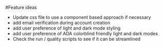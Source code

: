 #Feature ideas

- Update css file to use a component based approach if necessary
- add email verification during account creation
- add user preference of light and dark mode styling
- add user preference of ADA colorblind friendly light and dark modes
- Check the run / quality scripts to see if it can be streamlined
